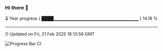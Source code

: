 ### Hi there 👋

⏳ Year progress { ████▁▁▁▁▁▁▁▁▁▁▁▁▁▁▁▁▁▁▁▁▁▁▁▁▁▁ } 14.18 %

---

⏰ Updated on Fri, 21 Feb 2025 18:13:56 GMT

![Progress Bar CI](https://github.com/Shyam-Makwana/GitHub-Actions-Demo/workflows/Progress%20Bar%20CI/badge.svg)
